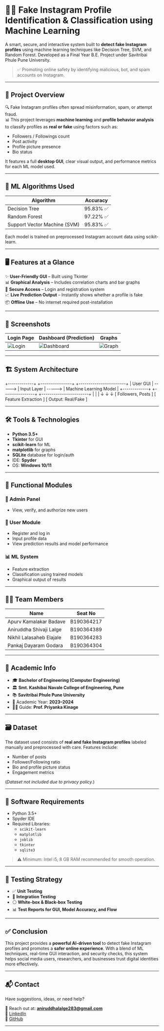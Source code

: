 # 🕵️‍♂️ Fake Instagram Profile Identification & Classification using Machine Learning

A smart, secure, and interactive system built to **detect fake Instagram profiles** using machine learning techniques like Decision Tree, SVM, and Random Forest. Developed as a Final Year B.E. Project under Savitribai Phule Pune University.

> ✅ Promoting online safety by identifying malicious, bot, and spam accounts on Instagram.

---

## 📌 Project Overview

🔍 Fake Instagram profiles often spread misinformation, spam, or attempt fraud.  
📊 This project leverages **machine learning** and **profile behavior analysis** to classify profiles as **real or fake** using factors such as:

- Followers / Followings count  
- Post activity  
- Profile picture presence  
- Bio status  

It features a full **desktop GUI**, clear visual output, and performance metrics for each ML model used.

---

## 🧠 ML Algorithms Used

| Algorithm         | Accuracy     |
|------------------|--------------|
| Decision Tree     | 95.83% ✅      |
| Random Forest     | 97.22% ✅     |
| Support Vector Machine (SVM) | 95.83% ✅      |

Each model is trained on preprocessed Instagram account data using scikit-learn.

---

## 🖥️ Features at a Glance

✨ **User-Friendly GUI** – Built using Tkinter  
📊 **Graphical Analysis** – Includes correlation charts and bar graphs  
🔐 **Secure Access** – Login and registration system  
📈 **Live Prediction Output** – Instantly shows whether a profile is fake  
📦 **Offline Use** – No internet required post-installation

---

## 📸 Screenshots

| Login Page | Dashboard (Prediction) | Graphs |
|------------|------------------------|--------|
| ![Login](ss/login.png) | ![Dashboard](ss/dt.png) | ![Graph](images/graph_output.png) |


---

## 🏗️ System Architecture

+-------------+ +----------------+ +------------------------+
| User GUI | -----> | Input Layer | -----> | Machine Learning Model |
+-------------+ +----------------+ +------------------------+
| | |
↓ ↓ ↓
[ Followers, Posts ] [ Feature Extraction ] [ Output: Real/Fake ]


---

## 🛠️ Tools & Technologies

- **Python 3.5+**
- **Tkinter** for GUI
- **scikit-learn** for ML
- **matplotlib** for graphs
- **SQLite** database for login/auth
- IDE: **Spyder**
- OS: **Windows 10/11**

---

## 🧪 Functional Modules

### 🔐 Admin Panel
- View, verify, and authorize new users

### 👤 User Module
- Register and log in
- Input profile data
- View prediction results and model performance

### 📊 ML System
- Feature extraction
- Classification using trained models
- Graphical output of results

---

## 🧑‍💻 Team Members

| Name                        | Seat No         |
|----------------------------|-----------------|
| Apurv Kamalakar Badave     | B190364217      |
| Aniruddha Shivaji Lalge    | B190364389      |
| Nikhil Lalasaheb Elajale   | B190364283      |
| Pankaj Dayaram Godara      | B190364304      |

---

## 🏫 Academic Info

- 🎓 **Bachelor of Engineering (Computer Engineering)**  
- 🏛️ **Smt. Kashibai Navale College of Engineering, Pune**  
- 📚 **Savitribai Phule Pune University**  
- 📅 Academic Year: **2023–2024**  
- 👩‍🏫 Guide: **Prof. Priyanka Kinage**

---

## 🗃️ Dataset

The dataset used consists of **real and fake Instagram profiles** labeled manually and preprocessed with care. Features include:

- Number of posts  
- Follower/Following ratio  
- Bio and profile picture status  
- Engagement metrics  

(*Dataset not included due to privacy policy.*)

---

## 🧾 Software Requirements

- Python 3.5+
- Spyder IDE
- Required Libraries:
  - `scikit-learn`
  - `matplotlib`
  - `joblib`
  - `tkinter`
  - `sqlite3`

> ⚠️ Minimum: Intel i5, 8 GB RAM recommended for smooth operation.

---

## 🧪 Testing Strategy

- ✅ **Unit Testing**  
- 🔄 **Integration Testing**  
- ⚪ **White-box & Black-box Testing**  
- 📊 **Test Reports for GUI, Model Accuracy, and Flow**

---

## ✅ Conclusion

This project provides a **powerful AI-driven tool** to detect fake Instagram profiles and promotes a **safer online experience**. With a blend of ML techniques, real-time GUI interaction, and security checks, this system helps social media users, researchers, and businesses trust digital identities more effectively.

---

## 📬 Contact

Have suggestions, ideas, or need help?

📧 Reach out at: **aniruddhalalge283@gmail.com**  
🔗 [LinkedIn](https://www.linkedin.com/in/aniruddha-lalge-aa06041b3/)  
🐙 [GitHub](https://github.com/aniruddha7447)

---
